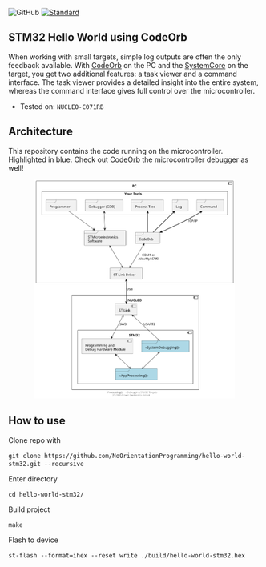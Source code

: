 ![GitHub](https://img.shields.io/github/license/NoOrientationProgramming/hello-world-stm32?style=plastic&color=blue)
[![Standard](https://img.shields.io/badge/standard-C%2B%2B11-blue.svg?style=plastic&logo=c%2B%2B)](https://en.wikipedia.org/wiki/C%2B%2B#Standardization)

## STM32 Hello World using CodeOrb

When working with small targets, simple log outputs are often the only feedback available.
With [CodeOrb](https://github.com/NoOrientationProgramming/code-orb#codeorb-start) on the PC and the
[SystemCore](https://github.com/NoOrientationProgramming/SystemCore#processing-start) on the target,
you get two additional features: a task viewer and a command interface.
The task viewer provides a detailed insight into the entire system, whereas the command interface gives full control over the microcontroller.

- Tested on: `NUCLEO-C071RB`

## Architecture

This repository contains the code running on the microcontroller. Highlighted in blue. Check out [CodeOrb](https://github.com/NoOrientationProgramming/code-orb#codeorb-start) the microcontroller debugger as well!

<p align="center">
  <kbd>
    <img src="https://raw.githubusercontent.com/NoOrientationProgramming/hello-world-stm32/main/doc/system/stm32-uart_3.svg" style="width: 400px; max-width:100%"/>
  </kbd>
</p>

## How to use

Clone repo with
```
git clone https://github.com/NoOrientationProgramming/hello-world-stm32.git --recursive
```

Enter directory
```
cd hello-world-stm32/
```

Build project
```
make
```

Flash to device
```
st-flash --format=ihex --reset write ./build/hello-world-stm32.hex
```

